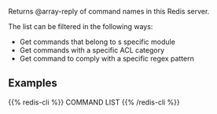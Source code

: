 Returns @array-reply of command names in this Redis server.

The list can be filtered in the following ways:
 - Get commands that belong to s specific module
 - Get commands with a specific ACL category
 - Get command to comply with a specific regex pattern

## Examples

{{% redis-cli %}}
COMMAND LIST
{{% /redis-cli %}}


